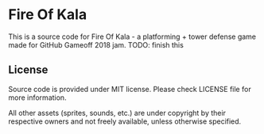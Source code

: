 # Fire Of Kala

This is a source code for Fire Of Kala - a platforming + tower defense game made for GitHub Gameoff 2018 jam. TODO: finish this

## License
Source code is provided under MIT license. Please check LICENSE file for more information.

All other assets (sprites, sounds, etc.) are under copyright by their respective owners and not freely available, unless otherwise specified.
